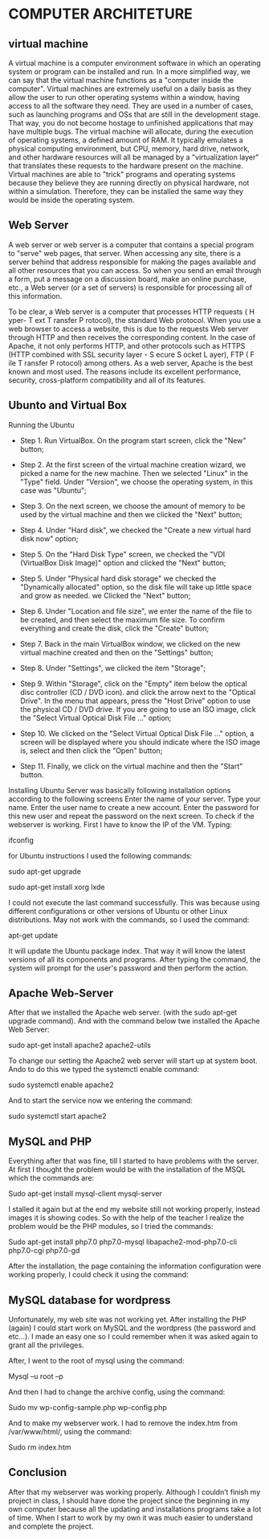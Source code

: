 # COMPUTER ARCHITETURE 

## virtual machine

A virtual machine is a computer environment software in which an operating system or program can be installed and run. In a more simplified way, we can say that the virtual machine functions as a "computer inside the computer". 
Virtual machines are extremely useful on a daily basis as they allow the user to run other operating systems within a window, having access to all the software they need. They are used in a number of cases, such as launching programs and OSs that are still in the development stage. That way, you do not become hostage to unfinished applications that may have multiple bugs.
The virtual machine will allocate, during the execution of operating systems, a defined amount of RAM. It typically emulates a physical computing environment, but CPU, memory, hard drive, network, and other hardware resources will all be managed by a "virtualization layer" that translates these requests to the hardware present on the machine.
Virtual machines are able to "trick" programs and operating systems because they believe they are running directly on physical hardware, not within a simulation. Therefore, they can be installed the same way they would be inside the operating system.

## Web Server

A web server or web server is a computer that contains a special program to "serve" web pages, that server. When accessing any site, there is a server behind that address responsible for making the pages available and all other resources that you can access. So when you send an email through a form, put a message on a discussion board, make an online purchase, etc., a Web server (or a set of servers) is responsible for processing all of this information.

To be clear, a Web server is a computer that processes HTTP requests ( H yper- T ext T ransfer P rotocol), the standard Web protocol. When you use a web browser to access a website, this is due to the requests Web server through HTTP and then receives the corresponding content. In the case of Apache, it not only performs HTTP, and other protocols such as HTTPS (HTTP combined with SSL security layer - S ecure S ocket L ayer), FTP ( F ile T ransfer P rotocol) among others.
As a web server, Apache is the best known and most used. The reasons include its excellent performance, security, cross-platform compatibility and all of its features.


## Ubunto and Virtual Box

Running the Ubuntu

- Step 1. Run VirtualBox. On the program start screen, click the "New" button;

- Step 2. At the first screen of the virtual machine creation wizard, we picked a name for the new machine. Then we selected "Linux" in the "Type" field. Under "Version", we choose the operating system, in this case was "Ubuntu";

- Step 3. On the next screen, we choose the amount of memory to be used by the virtual machine and then we clicked the "Next" button;

- Step 4. Under "Hard disk", we checked the "Create a new virtual hard disk now" option;

- Step 5. On the "Hard Disk Type" screen, we checked the "VDI (VirtualBox Disk Image)" option and clicked the "Next" button;

- Step 5. Under "Physical hard disk storage" we checked the "Dynamically allocated" option, so the disk file will take up little space and grow as needed. we Clicked the "Next" button;

- Step 6. Under "Location and file size", we enter the name of the file to be created, and then select the maximum file size. To confirm everything and create the disk, click the "Create" button;

- Step 7. Back in the main VirtualBox window, we clicked on the new virtual machine created and then on the "Settings" button;

- Step 8. Under "Settings", we clicked the item "Storage";

- Step 9. Within "Storage", click on the "Empty" item below the optical disc controller (CD / DVD icon). and click the arrow next to the "Optical Drive". In the menu that appears, press the "Host Drive" option to use the physical CD / DVD drive. If you are going to use an ISO image, click the "Select Virtual Optical Disk File ..." option;

- Step 10. We clicked on the "Select Virtual Optical Disk File ..." option, a screen will be displayed where you should indicate where the ISO image is, select and then click the "Open" button;

- Step 11. Finally, we click on the virtual machine and then the "Start" button.

Installing Ubuntu Server was basically following installation options according to the following screens
Enter the name of your server.
Type your name.
Enter the user name to create a new account.
Enter the password for this new user and repeat the password on the next screen.
To check if the webserver is working. First I have to know the IP of the 
VM. Typing:

ifconfig 

for Ubuntu instructions I used the following commands:

sudo apt-get upgrade

sudo apt-get install xorg lxde

I could not execute the last command successfully. This was because using different configurations or other versions of Ubuntu or other Linux distributions. May not work with the commands, so I used the command:

apt-get update

It will update the Ubuntu package index. That way it will know the latest versions of all its components and programs. After typing the command, the system will prompt for the user's password and then perform the action.

## Apache Web-Server

After that we installed the Apache web server. (with the sudo apt-get upgrade command).
And with  the command below twe installed the Apache Web Server:

sudo apt-get install apache2 apache2-utils

To change our setting the Apache2 web server will start up at system boot. Ando to do this we typed  the systemctl enable command:

sudo systemctl enable apache2

And to start the service now we entering the command:

sudo systemctl start apache2

## MySQL and PHP 
 
Everything after that was fine, till I started to have problems with the server. At first I thought the problem would be with the installation of the MSQL which the commands are:

Sudo apt-get install mysql-client mysql-server

I stalled it again but at the end my website still not working properly, instead images it is showing codes. So with the help of the teacher I realize the problem would be the PHP modules, so I tried the commands:

Sudo apt-get install php7.0 php7.0-mysql libapache2-mod-php7.0-cli php7.0-cgi php7.0-gd

After the installation, the page containing the information configuration were working properly, I could check it using the command:

<?php
Phpinfo();
?>

## MySQL database for wordpress
 
Unfortunately, my web site was not working yet. After installing the PHP (again) I could start work on MySQL and the wordpress (the password and etc…). I made an easy one so I could remember when it was asked again to grant all the privileges. 

After, I went to the root of mysql using the command:

Mysql –u root –p

And then I had to change the archive config, using the command:

Sudo mv wp-config-sample.php wp-config.php

And to make my webserver work. I had to remove the index.htm from /var/www/html/, using the command:

Sudo rm index.htm

## Conclusion

After that my webserver was working properly. Although I couldn’t finish my project in class, I should have done the project since the beginning in my own computer because all the updating and installations programs take a lot of time. When I start to work by my own it was much easier to understand and complete the project.

